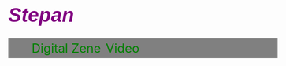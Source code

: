 <html>
<head>
	<title>Intro to new Media Stepan</title>
	<meta charset="utf-8">
  <style>
	  *{
	padding: 0;
	margin: 0;
}
h1{
	color: purple;
	font-size: 40px;
	font-style: italic;
	font-family: Arial;
}
.nav{
	display: inline-flex;
	font-size: 25px;
	width: 100%;
	background-color: gray;
}
.nav li{
margin:5px;
list-style-type: none;
}
a{
	text-decoration: none;
	color: green;
	  }
body 
	  {
	   background-image: url("stepan.jpg");
	  }
	 
  </style>
</head>
<body>
	<h1>Stepan</h1>
	<div class="navbar">
		<ul class="nav">
		<li><a href="Magazine Stepan Grigoryan.pdf">Digital Zene</a></li>
			<li> <a href= "styopgrig.github.io/Stepan.3gp "> Video </a> </li>
    </div>
    		 	
 

</body>
</html>
